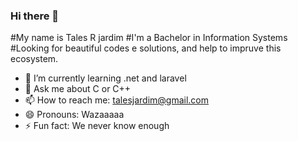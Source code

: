### Hi there 👋
#My name is Tales R jardim
#I'm a Bachelor in Information Systems
#Looking for beautiful codes e solutions, and help to impruve this ecosystem.

- 🌱 I’m currently learning .net and laravel
- 💬 Ask me about C or C++
- 📫 How to reach me: talesjardim@gmail.com
- 😄 Pronouns: Wazaaaaa
- ⚡ Fun fact: We never know enough
